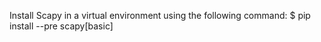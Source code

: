 Install Scapy in a virtual environment using the following command: $ pip install --pre scapy[basic]